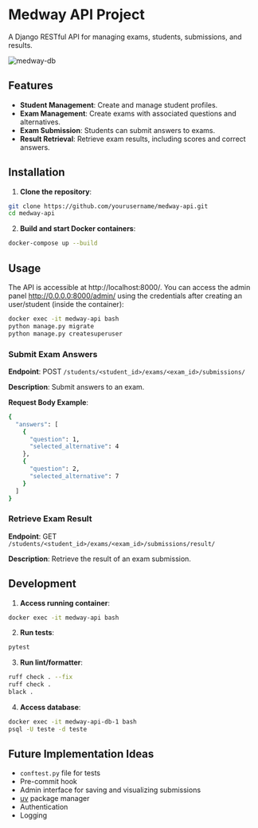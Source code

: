 # Medway API Project

A Django RESTful API for managing exams, students, submissions, and results.

![medway-db](https://github.com/user-attachments/assets/32884074-dc46-425e-aa5d-d284d78f4a9f)

## Features

- **Student Management**: Create and manage student profiles.
- **Exam Management**: Create exams with associated questions and alternatives.
- **Exam Submission**: Students can submit answers to exams.
- **Result Retrieval**: Retrieve exam results, including scores and correct answers.

## Installation

1. **Clone the repository**:

```bash
git clone https://github.com/yourusername/medway-api.git
cd medway-api
```

2. **Build and start Docker containers**:

```bash
docker-compose up --build
```

## Usage

The API is accessible at http://localhost:8000/.
You can access the admin panel http://0.0.0.0:8000/admin/ using the credentials after creating an user/student (inside the container):

```bash
docker exec -it medway-api bash
python manage.py migrate
python manage.py createsuperuser
```

### Submit Exam Answers

**Endpoint**: POST `/students/<student_id>/exams/<exam_id>/submissions/`

**Description**: Submit answers to an exam.

**Request Body Example**:
```bash
{
  "answers": [
    {
      "question": 1,
      "selected_alternative": 4
    },
    {
      "question": 2,
      "selected_alternative": 7
    }
  ]
}
```

### Retrieve Exam Result

**Endpoint**: GET `/students/<student_id>/exams/<exam_id>/submissions/result/`

**Description**: Retrieve the result of an exam submission.

## Development

1. **Access running container**:

```bash
docker exec -it medway-api bash
```

2. **Run tests**:

```bash
pytest
```

3. **Run lint/formatter**:

```bash
ruff check . --fix
ruff check .
black .
```

4. **Access database**:

```bash
docker exec -it medway-api-db-1 bash
psql -U teste -d teste
```

## Future Implementation Ideas

- `conftest.py` file for tests
- Pre-commit hook
- Admin interface for saving and visualizing submissions
- [uv]([url](https://github.com/astral-sh/uv)) package manager
- Authentication
- Logging

